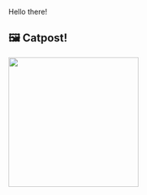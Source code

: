 Hello there!



## 🖼️ Catpost!

<sub>
    <img src="https://cdn2.thecatapi.com/images/23UtKZntN.jpg" height="256">
</sub>

